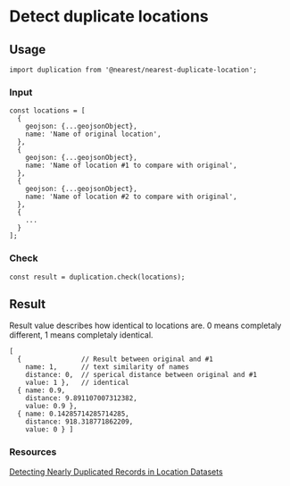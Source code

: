 # Detect duplicate locations

## Usage

```
import duplication from '@nearest/nearest-duplicate-location';

```

### Input

```
const locations = [
  {
    geojson: {...geojsonObject},
    name: 'Name of original location',
  },
  {
    geojson: {...geojsonObject},
    name: 'Name of location #1 to compare with original',
  },
  {
    geojson: {...geojsonObject},
    name: 'Name of location #2 to compare with original',
  },
  {
    ...
  }
];
```

### Check
```
const result = duplication.check(locations);

```

## Result

Result value describes how identical to locations are. 0 means completaly different,
1 means completaly identical.

```
[
  {               // Result between original and #1
    name: 1,      // text similarity of names
    distance: 0,  // sperical distance between original and #1
    value: 1 },   // identical
  { name: 0.9,
    distance: 9.891107007312382,
    value: 0.9 },
  { name: 0.14285714285714285,
    distance: 918.318771862209,
    value: 0 } ]

```

### Resources

[Detecting Nearly Duplicated Records in Location Datasets](https://www.microsoft.com/en-us/research/publication/detecting-nearly-duplicated-records-in-location-datasets/)
